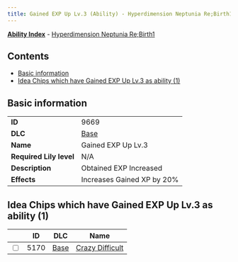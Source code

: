 ```yaml
---
title: Gained EXP Up Lv.3 (Ability) - Hyperdimension Neptunia Re;Birth1
---
```


[**Ability Index**](/neptunia/rb1/ability/index.html) - [Hyperdimension Neptunia Re;Birth1](/neptunia/rb1)

## Contents

- [Basic information](#basic-information)
- [Idea Chips which have Gained EXP Up Lv.3 as ability (1)](#idea-chips-which-have-gained-exp-up-lv3-as-ability-1)

## Basic information

|   |   |
| -- | -- |
| **ID** | 9669
**DLC** | [Base](/neptunia/rb1/dlc/1-base.html)
**Name** | Gained EXP Up Lv.3
**Required Lily level** | N/A
**Description** | Obtained EXP Increased
**Effects** | Increases Gained XP by 20% |


## Idea Chips which have Gained EXP Up Lv.3 as ability (1)

|    | ID | DLC | Name |
| -- | -- | --- | ---- |
| <input type="checkbox" id="rb1-item-1-5170" class="trackbox" /> | 5170 | [Base](/neptunia/rb1/dlc/1-base.html) | [Crazy Difficult](/neptunia/rb1/item/1-5170-crazy-difficult.html) |
